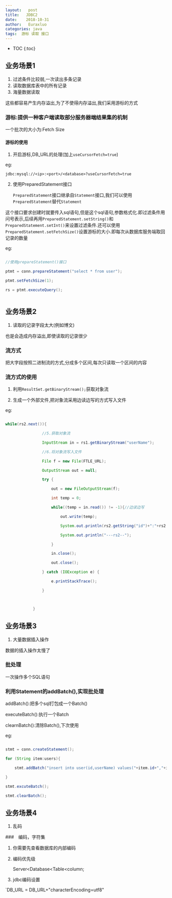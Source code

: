 ```yaml
---
layout:   post          
title:   JDBC2        
date:    2018-10-31      
author:   Euraxluo           
categories: java
tags:  游标 读取 接口
---
```

* TOC
{:toc}


## 业务场景1
1. 过滤条件比较弱,一次读出多条记录
2. 读取数据库表中的所有记录
3. 海量数据读取



这些都容易产生内存溢出,为了不使得内存溢出,我们采用游标的方式



### 游标:提供一种客户端读取部分服务器端结果集的机制

一个批次的大小为:Fetch Size



#### 游标的使用

1. 开启游标,DB_URL的处理(加上`useCursorFetch=true`)

eg:

`jdbc:mysql://<ip>:<port>/<database>?useCursorFetch=true`

2. 使用PreparedStatement接口

    `PreparedStatement`接口继承自`Statement`接口,我们可以使用`PreparedStatement`替代`Statement`



  这个接口要求创建时就要传入sql语句,但是这个sql语句,参数格式化.即过滤条件用问号表示,后续再用`PreparedStatement.setString()`和`PreparedStatement.setInt()`来设置过滤条件.还可以使用`PreparedStatement.setFetchSize()`设置游标的大小.即每次从数据库服务端取回记录的数量

eg:

```java

//使用prepareStatement()接口

ptmt = conn.prepareStatement("select * from user");

ptmt.setFetchSize(1);

rs = ptmt.executeQuery();



```



## 业务场景2

1. 读取的记录字段太大(例如博文)



也是会造成内存溢出,即使读取的记录很少



### 流方式

把大字段按照二进制流的方式,分成多个区间,每次只读取一个区间的内容



### 流方式的使用

1. 利用`ResultSet.getBinaryStream();`获取对象流

2. 生成一个外部文件,把对象流采用边读边写的方式写入文件



eg:

```java

while(rs2.next()){

                //5.获取对象流

                InputStream in = rs1.getBinaryStream("userName");

                //6.将对象流写入文件

                File f = new File(FTLE_URL);

                OutputStream out = null;

                try {

                    out = new FileOutputStream(f);

                    int temp = 0;

                    while((temp = in.read()) != -1){//边读边写

                        out.write(temp);

                        System.out.println(rs2.getString("id")+":"+rs2.getString("userName"));

                        System.out.println("---rs2--");

                    }

                    in.close();

                    out.close();

                } catch (IOException e) {

                    e.printStackTrace();

                }



            }

```



## 业务场景3

1. 大量数据插入操作



数据的插入操作太慢了



### 批处理

一次操作多个SQL语句



### 利用Statement的addBatch(),实现批处理

addBatch():把多个sql打包成一个Batch()

executeBatch():执行一个Batch

clearnBatch():清除Batch(),下次使用





eg:

``` java

stmt = conn.createStatement();

for (String item:users){

    stmt.addBatch("insert into user(id,userName) values("+item.id+","+item.user+")");

}

stmt.excuteBatch();

stmt.clearBatch();

```

## 业务场景4

1. 乱码



###　编码，字符集

1. 你需要先查看数据库的内部编码

2. 编码优先级

	Server<Database<Table<column;

3. jdbc编码设置

`DB_URL = DB_URL+"characterEncoding=utf8"
